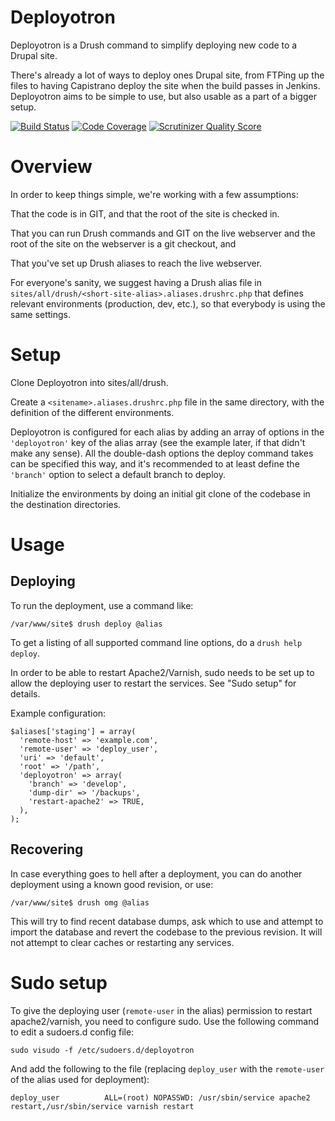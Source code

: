 Deployotron
===========

Deployotron is a Drush command to simplify deploying new code to a
Drupal site.

There's already a lot of ways to deploy ones Drupal site, from FTPing
up the files to having Capistrano deploy the site when the build
passes in Jenkins. Deployotron aims to be simple to use, but also
usable as a part of a bigger setup.

[![Build Status](https://travis-ci.org/reload/deployotron.png?branch=master)](https://travis-ci.org/reload/deployotron)
[![Code Coverage](https://scrutinizer-ci.com/g/reload/deployotron/badges/coverage.png?s=0f0d54845fc1c45affcc0ad8c111e40f4e40c359)](https://scrutinizer-ci.com/g/reload/deployotron/)
[![Scrutinizer Quality Score](https://scrutinizer-ci.com/g/reload/deployotron/badges/quality-score.png?s=cd9fde12be1b74734b00d59618d4eb6c1bf5bfb0)](https://scrutinizer-ci.com/g/reload/deployotron/)

Overview
========

In order to keep things simple, we're working with a few assumptions:

That the code is in GIT, and that the root of the site is checked in.

That you can run Drush commands and GIT on the live webserver and the
root of the site on the webserver is a git checkout, and

That you've set up Drush aliases to reach the live webserver.

For everyone's sanity, we suggest having a Drush alias file in
`sites/all/drush/<short-site-alias>.aliases.drushrc.php` that defines
relevant environments (production, dev, etc.), so that everybody is
using the same settings.

Setup
=====

Clone Deployotron into sites/all/drush.

Create a `<sitename>.aliases.drushrc.php` file in the same directory,
with the definition of the different environments.

Deployotron is configured for each alias by adding an array of options
in the `'deployotron'` key of the alias array (see the example later,
if that didn't make any sense). All the double-dash options the deploy
command takes can be specified this way, and it's recommended to at
least define the `'branch'` option to select a default branch to
deploy.

Initialize the environments by doing an initial git clone of the
codebase in the destination directories.

Usage
=====

Deploying
---------

To run the deployment, use a command like:

    /var/www/site$ drush deploy @alias

To get a listing of all supported command line options, do a `drush
help deploy`.

In order to be able to restart Apache2/Varnish, sudo needs to be set
up to allow the deploying user to restart the services. See "Sudo
setup" for details.

Example configuration:

    $aliases['staging'] = array(
      'remote-host' => 'example.com',
      'remote-user' => 'deploy_user',
      'uri' => 'default',
      'root' => '/path',
      'deployotron' => array(
        'branch' => 'develop',
        'dump-dir' => '/backups',
        'restart-apache2' => TRUE,
      ),
    );


Recovering
----------

In case everything goes to hell after a deployment, you can do another
deployment using a known good revision, or use:

    /var/www/site$ drush omg @alias

This will try to find recent database dumps, ask which to use and
attempt to import the database and revert the codebase to the previous
revision. It will not attempt to clear caches or restarting any
services.

Sudo setup
==========

To give the deploying user (`remote-user` in the alias) permission to
restart apache2/varnish, you need to configure sudo. Use the following
command to edit a sudoers.d config file:

    sudo visudo -f /etc/sudoers.d/deployotron

And add the following to the file (replacing `deploy_user` with the
`remote-user` of the alias used for deployment):

    deploy_user          ALL=(root) NOPASSWD: /usr/sbin/service apache2 restart,/usr/sbin/service varnish restart
